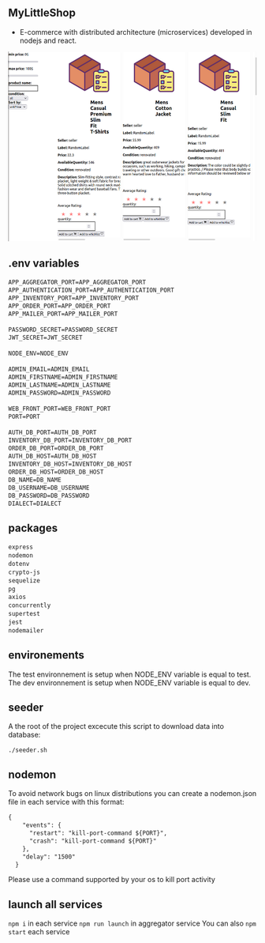 ## MyLittleShop
- E-commerce with distributed architecture (microservices) developed in nodejs and react.  
  
![alt text](images/littleshop.png)

## .env variables
```
APP_AGGREGATOR_PORT=APP_AGGREGATOR_PORT
APP_AUTHENTICATION_PORT=APP_AUTHENTICATION_PORT
APP_INVENTORY_PORT=APP_INVENTORY_PORT
APP_ORDER_PORT=APP_ORDER_PORT
APP_MAILER_PORT=APP_MAILER_PORT

PASSWORD_SECRET=PASSWORD_SECRET
JWT_SECRET=JWT_SECRET

NODE_ENV=NODE_ENV

ADMIN_EMAIL=ADMIN_EMAIL
ADMIN_FIRSTNAME=ADMIN_FIRSTNAME
ADMIN_LASTNAME=ADMIN_LASTNAME
ADMIN_PASSWORD=ADMIN_PASSWORD

WEB_FRONT_PORT=WEB_FRONT_PORT
PORT=PORT

AUTH_DB_PORT=AUTH_DB_PORT
INVENTORY_DB_PORT=INVENTORY_DB_PORT
ORDER_DB_PORT=ORDER_DB_PORT
AUTH_DB_HOST=AUTH_DB_HOST
INVENTORY_DB_HOST=INVENTORY_DB_HOST
ORDER_DB_HOST=ORDER_DB_HOST
DB_NAME=DB_NAME
DB_USERNAME=DB_USERNAME
DB_PASSWORD=DB_PASSWORD
DIALECT=DIALECT
```

## packages
```bash
express
nodemon
dotenv
crypto-js
sequelize
pg
axios
concurrently
supertest
jest 
nodemailer
```

## environements
The test environnement is setup when NODE_ENV variable is equal to test.
The dev environnement is setup when NODE_ENV variable is equal to dev.

## seeder
A the root of the project excecute this script to download data into database:  
```
./seeder.sh
```

## nodemon
To avoid network bugs on linux distributions you can create a nodemon.json file in each service with this format:
```
{
    "events": {
      "restart": "kill-port-command ${PORT}",
      "crash": "kill-port-command ${PORT}"
    },
    "delay": "1500"
  }
```
Please use a command supported by your os to kill port activity

## launch all services
```npm i``` in each service
```npm run launch``` in aggregator service
You can also ```npm start``` each service